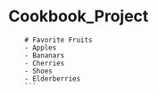 # Cookbook_Project
```
    # Favorite Fruits
    - Apples
    - Bananars
    - Cherries
    - Shoes
    - Elderberries
    ```